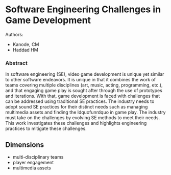 Software Engineering Challenges in Game Development
===

Authors:
- Kanode, CM
- Haddad HM

### Abstract
In software engineering (SE), video game development is unique yet similar to other software endeavors. It is unique in that it combines the work of teams covering multiple disciplines (art, music, acting, programming, etc.), and that engaging game play is sought after through the use of prototypes and iterations. With that, game development is faced with challenges that can be addressed using traditional SE practices. The industry needs to adopt sound SE practices for their distinct needs such as managing multimedia assets and finding the ldquofunrdquo in game play. The industry must take on the challenges by evolving SE methods to meet their needs. This work investigates these challenges and highlights engineering practices to mitigate these challenges.

## Dimensions
- multi-disciplinary teams
- player engagement
- multimedia assets
